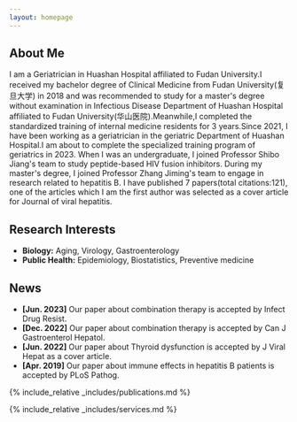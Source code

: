 ```yaml
---
layout: homepage
---
```


## About Me

I am a Geriatrician in Huashan Hospital affiliated to Fudan University.I received my bachelor degree of Clinical Medicine from Fudan University(复旦大学) in 2018 and was recommended to study for a master's degree without examination in Infectious Disease Department of Huashan Hospital affiliated to Fudan University(华山医院).Meanwhile,I completed the standardized training of internal medicine residents for 3 years.Since 2021, I have been working as a geriatrician in the geriatric Department of Huashan Hospital.I am about to complete the specialized training program of geriatrics in 2023.
When I was an undergraduate, I joined Professor Shibo Jiang's team to study peptide-based HIV fusion inhibitors. During my master's degree, I joined Professor Zhang Jiming's team to engage in research related to hepatitis B. I have published 7 papers(total citations:121), one of the articles which I am the first author was selected as a cover article for Journal of viral hepatitis.

## Research Interests

- **Biology:** Aging, Virology, Gastroenterology
- **Public Health:** Epidemiology, Biostatistics, Preventive medicine

## News

- **[Jun. 2023]** Our paper about combination therapy is accepted by Infect Drug Resist.
- **[Dec. 2022]** Our paper about combination therapy is accepted by Can J Gastroenterol Hepatol.
- **[Jun. 2022]** Our paper about Thyroid dysfunction is accepted by J Viral Hepat as a cover article.
- **[Apr. 2019]** Our paper about immune effects in hepatitis B patients is accepted by PLoS Pathog.

{% include_relative _includes/publications.md %}

{% include_relative _includes/services.md %}

